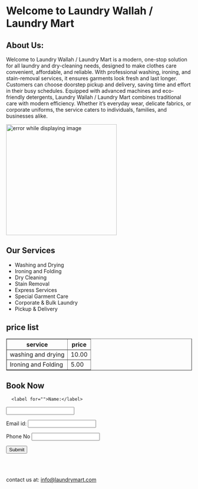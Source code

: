 <!DOCTYPE html>
<html>

<head>
  <meta charset="UTF-8">
  <meta name="viewport" content="width=device-width, initial-scale=1">
  <title>Laundry Wallah / Laundry Mart</title>
</head>

<body>
  <h1>Welcome to Laundry Wallah / Laundry Mart</h1>
  
  <h2>About Us:</h2>
  <p>Welcome to Laundry Wallah / Laundry Mart is a modern, one-stop solution for all laundry and dry-cleaning needs, designed to make clothes care convenient, affordable, and reliable. With professional washing, ironing, and stain-removal services, it ensures garments look fresh and last longer. Customers can choose doorstep pickup and delivery, saving time and effort in their busy schedules. Equipped with advanced machines and eco-friendly detergents, Laundry Wallah / Laundry Mart combines traditional care with modern efficiency. Whether it’s everyday wear, delicate fabrics, or corporate uniforms, the service caters to individuals, families, and businesses alike.
 </p>
 
 <img src="https://encrypted-tbn0.gstatic.com/images?q=tbn:ANd9GcQheKiIhjCJAWi1kZCjKjV9XecEciJfe0qfug&usqp=CAU" alt="error while displaying image" width="300"/>
 
 
 
  <h2>Our Services</h2>
  <ul>
    <li>Washing and Drying</li>
    <li>Ironing and Folding</li>
    <li>Dry Cleaning</li>
    <li>Stain Removal</li>
    <li>Express Services</li>
    <li>Special Garment Care</li>
    <li>Corporate & Bulk Laundry</li>
    <li>Pickup & Delivery</li>
  </ul>
  
  <h2>price list</h2>
  <table border="1">
    <thead>
      <tr>
        <th>service</th>
        <th>price</th>
      </tr>
    </thead>
    <tbody>
      <tr>
        <td>washing and drying</td>
        <td>10.00</td>
      </tr>
      <tr>
        <td>Ironing and Folding</td>
        <td>5.00</td>
      </tr>
    </tbody>
  </table>
  <h2>Book Now</h2>
  <form action="" method="">
    
    
      <label for="">Name:</label>
  <input type="text" required>
  
  <label for="">Email id:</label>
  <input type="email" required>
  
  <label for="">Phone No</label>
  <input type="number" required>
  
  <button type="submit">Submit</button>
  
  </form>

  <br /><br />
  
  
  <footer>
    contact us at:  <a href="info@laundrymart.com">info@laundrymart.com</a>

  </footer>
</body>

</html>